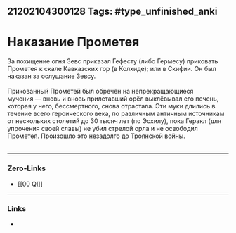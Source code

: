 21202104300128
Tags: #type_unfinished_anki
---
# Наказание Прометея

За похищение огня Зевс приказал Гефесту (либо Гермесу) приковать Прометея к     скале Кавказских гор (в Колхиде); или в Скифии. Он был наказан за ослушание Зевсу.<br><br>Прикованный Прометей был обречён на непрекращающиеся мучения — вновь и вновь прилетавший орёл выклёвывал его печень, которая у него, бессмертного, снова отрастала. Эти муки длились в течение всего героического века, по различным античным источникам от нескольких столетий до 30 тысяч лет (по Эсхилу), пока Геракл (для упрочения своей славы) не убил стрелой орла и не освободил Прометея. Произошло это незадолго до Троянской войны.<br><br>

---
### Zero-Links
- [[00 QI]]
---
### Links
-